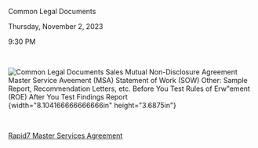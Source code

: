 Common Legal Documents

Thursday, November 2, 2023

9:30 PM

 

![Common Legal Documents Sales Mutual Non-Disclosure Agreement Master Service Aveement (MSA) Statement of Work (SOW) Other: Sample Report, Recommendation Letters, etc. Before You Test Rules of Erw\"ement (ROE) After You Test Findings Report ](001_Common_Legal_Documents_000.png){width="8.104166666666666in" height="3.6875in"}

 

[Rapid7 Master Services Agreement](https://www.rapid7.com/legal/msa/)

